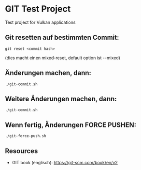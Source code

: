 # GIT Test Project

Test project for Vulkan applications

## Git resetten auf bestimmten Commit:
```
git reset <commit hash>
```
(dies macht einen mixed-reset, default option ist --mixed)

## Änderungen machen, dann:
```
./git-commit.sh
```

## Weitere Änderungen machen, dann:
```
./git-commit.sh
```

## Wenn fertig, Änderungen FORCE PUSHEN:
```
./git-force-push.sh
```

## Resources

* GIT book (englisch): https://git-scm.com/book/en/v2



